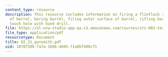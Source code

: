 ```yaml
---
content_type: resource
description: This resource includes information on firing a flintlock rifle, manufacture
  of barrel, boring barrel, filing outer surface of barrel, rifling barrel, and drilling
  touch hole with hand drill.
file: https://ol-ocw-studio-app-qa.s3.amazonaws.com/courses/sts-001-technology-in-american-history-spring-2006/1878730bfa7a1b96460571a8bfd00c71_02_21_gunsmith.pdf
file_type: application/pdf
resourcetype: Document
title: 02_21_gunsmith.pdf
uid: 1878730b-fa7a-1b96-4605-71a8bfd00c71
---
```


